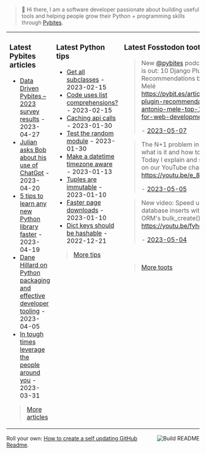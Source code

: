 > 👋 Hi there, I am a software developer passionate about building useful tools and helping people grow their Python + programming skills through <a href="https://pybit.es" target="_blank">Pybites</a>.

<table><tr><td valign="top" width="33%">

### Latest Pybites articles

<ul>

  <li><a href="https://pybit.es/articles/data-driven-pybites-2023-survey-results/" target="_blank">Data Driven Pybites – 2023  survey results</a> - 2023-04-27</li>

  <li><a href="https://pybit.es/articles/julian-asks-bob-about-his-use-of-chatgpt/" target="_blank">Julian asks Bob about his use of ChatGpt</a> - 2023-04-20</li>

  <li><a href="https://pybit.es/articles/5-tips-to-learn-any-new-python-library-faster/" target="_blank">5 tips to learn any new Python library faster</a> - 2023-04-19</li>

  <li><a href="https://pybit.es/articles/dane-hillard-on-python-packaging-and-effective-developer-tooling/" target="_blank">Dane Hillard on Python packaging and effective developer tooling</a> - 2023-04-05</li>

  <li><a href="https://pybit.es/articles/in-tough-times-leverage-the-people-around-you/" target="_blank">In tough times leverage the people around you</a> - 2023-03-31</li>

</ul>

> <a href="https://pybit.es/articles/" target="_blank">More articles</a>


</td><td valign="top" width="34%">

### Latest Python tips

<ul>

  <li><a href="https://github.com/bbelderbos/bobcodesit/blob/main/notes/20230215143414.md" target="_blank">Get all subclasses</a> - 2023-02-15</li>

  <li><a href="https://github.com/bbelderbos/bobcodesit/blob/main/notes/20230215131208.md" target="_blank">Code uses list comprehensions?</a> - 2023-02-15</li>

  <li><a href="https://github.com/bbelderbos/bobcodesit/blob/main/notes/20230130103011.md" target="_blank">Caching api calls</a> - 2023-01-30</li>

  <li><a href="https://github.com/bbelderbos/bobcodesit/blob/main/notes/20230130102312.md" target="_blank">Test the random module</a> - 2023-01-30</li>

  <li><a href="https://github.com/bbelderbos/bobcodesit/blob/main/notes/20230113130529.md" target="_blank">Make a datetime timezone aware</a> - 2023-01-13</li>

  <li><a href="https://github.com/bbelderbos/bobcodesit/blob/main/notes/20230110131408.md" target="_blank">Tuples are immutable</a> - 2023-01-10</li>

  <li><a href="https://github.com/bbelderbos/bobcodesit/blob/main/notes/20230110130247.md" target="_blank">Faster page downloads</a> - 2023-01-10</li>

  <li><a href="https://github.com/bbelderbos/bobcodesit/blob/main/notes/20221221130639.md" target="_blank">Dict keys should be hashable</a> - 2022-12-21</li>

</ul>

> <a href="https://github.com/bbelderbos/bobcodesit" target="_blank">More tips</a>


</td><td valign="top" width="33%">

### Latest Fosstodon toots


  <blockquote>
  <p>New <span class="h-card"><a class="u-url mention" href="https://fosstodon.org/@pybites">@<span>pybites</span></a></span> podcast episode is out: 10 Django Plugin Recommendations by Antonio Melé <a href="https://pybit.es/articles/django-plugin-recommendations-by-antonio-mele-top-10-picks-for-web-development/" rel="nofollow noopener noreferrer" target="_blank"><span class="invisible">https://</span><span class="ellipsis">pybit.es/articles/django-plugi</span><span class="invisible">n-recommendations-by-antonio-mele-top-10-picks-for-web-development/</span></a>  ...</p>
  - <a href="https://fosstodon.org/@bbelderbos/110326228197819940" target="_blank">2023-05-07</a>
  </blockquote>

  <blockquote>
  <p>The N+1 problem in <a class="mention hashtag" href="https://fosstodon.org/tags/Django" rel="tag">#<span>Django</span></a>: what is it and how to fix it? Today I explain and show it all on our YouTube channel: <a href="https://youtu.be/e_8JvcP1q48" rel="nofollow noopener noreferrer" target="_blank"><span class="invisible">https://</span><span class="">youtu.be/e_8JvcP1q48</span><span class="invisible"></span></a></p>
  - <a href="https://fosstodon.org/@bbelderbos/110316702591169783" target="_blank">2023-05-05</a>
  </blockquote>

  <blockquote>
  <p>New video: Speed up your database inserts with <a class="mention hashtag" href="https://fosstodon.org/tags/Django" rel="tag">#<span>Django</span></a> ORM's bulk_create() <a href="https://youtu.be/fyhqI-_qjek" rel="nofollow noopener noreferrer" target="_blank"><span class="invisible">https://</span><span class="">youtu.be/fyhqI-_qjek</span><span class="invisible"></span></a></p>
  - <a href="https://fosstodon.org/@bbelderbos/110311038759146139" target="_blank">2023-05-04</a>
  </blockquote>


<br>

> <a href="https://fosstodon.org/@bbelderbos" target="_blank">More toots</a>


</td></tr></table>

<a href="https://github.com/bbelderbos/bbelderbos/actions" target="_blank"><img src="https://github.com/bbelderbos/bbelderbos/workflows/Daily%20Update/badge.svg" align="right" alt="Build README"></a>Roll your own: <a href="https://pybit.es/articles/how-to-create-a-self-updating-github-readme/" target="_blank">How to create a self updating GitHub Readme</a>.